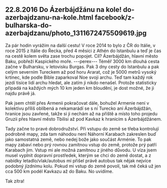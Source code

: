 22.8.2016
Do Ázerbájdžánu na kole!
do-azerbajdzanu-na-kole.html
facebook/z-bulharska-do-azerbajdzanu/photo_1311672475509619.jpg
--------------

Za pár hodin vyrážím na další cestu! V roce 2014 to bylo z ČR do Itálie, v roce 2015 z Itálie do Řecka, před 4 měsíci z Athén do Istanbulu a teď je čas na cestě kolem světa zase trochu popojet. Cíl? Ázerbájdžán, hlavní město Baku, pobřeží Kaspického moře.
---perex---
Téměř 3000 km dlouhá cesta začne v Bulharsku, v letovisku Burgas. Pak 3 dny cesty do Istanbulu a pak celým severním Tureckem až pod horu Ararat, což je 5000 metrů vysoký krtinec, kde podle Bible zaparkoval Noe svoji archu. Teď tam každý rok jezdí tisíce lidí archu hledat, ale zatím ji nikdo nenašel. Protože statisticky připadá na každých mých 10 km jeden km bloudění, je dost možné, že ji najdu právě já.

Pak jsem chtěl přes Armenii pokračovat dále, bohužel Armenie není v kolektivu příliš oblíbená a nekamarádí se s ní Turecko ani Ázerbájdžán, hranice jsou zavřené, takže si ji nechám až na příště a místo toho projedu Gruzii přes hlavní město Tbilisi až pod Kavkaz k hranicím s Ázerbájdžánem. 

Tady začne to pravé dobrodružství. Při vstupu do země se třeba kontrolují podrobně mapy, zda tam náhodou není Náhorní Karabach zakreslen buď jako samostatná země, nebo nedej bože jako součást Arménie. To pak mapy zabaví nebo prý rovnou zamítnou vstup do země, protože prý patří Karabach jim. Vstup mi ale možná zamítnou z jiného důvodu. U víza jsem musel vyplnit dopravní prostředek, kterým se chci do země dostat, a z nabídky letadlo/vlak/autobus mi přišel právě autobus tak nějak nejvíce podobný jízdnímu kolu. Pokud mi vstup do země povolí, tak mě čeká už jen cca 500 km podél Kavkazu až do Baku. No uvidíme. 

Tak zítra!